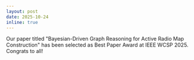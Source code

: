 ```yaml
---
layout: post
date: 2025-10-24
inline: true
---
```

Our paper titled "Bayesian-Driven Graph Reasoning for Active Radio Map Construction" has been selected as Best Paper Award at IEEE WCSP 2025. Congrats to all! 